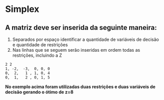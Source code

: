 # Simplex
## A matriz deve ser inserida da seguinte maneira:
1. Separados por espaço identificar a quantidade de variáveis de decisão e quantidade de restrições
2. Nas linhas que se seguem serão inseridas em ordem todas as restrições, incluindo a Z

```
2 2
1, -2,  -3,  0, 0, 0
0,  2,   1 , 1, 0, 4
0,  1,   2 , 0, 1, 5  
```

**No exemplo acima foram utilizadas duas restrições e duas variáveis de decisão gerando o ótimo de z=8** 
